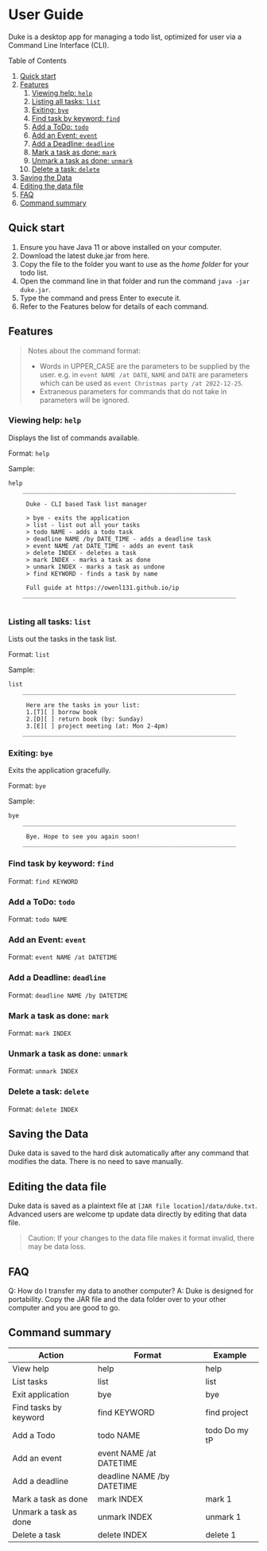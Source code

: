 # User Guide

Duke is a desktop app for managing a todo list, optimized for user via a Command Line Interface (CLI).

Table of Contents

1. [Quick start](#quick-start)
2. [Features](#features) 
    1. [Viewing help: `help`](#viewing-help-help)
    2. [Listing all tasks: `list`](#listing-all-tasks-list)
    3. [Exiting: `bye`](#exiting-bye)
    4. [Find task by keyword: `find`](#find-task-by-keyword-find)
    5. [Add a ToDo: `todo`](#add-a-todo-todo)
    6. [Add an Event: `event`](#add-an-event-event)
    7. [Add a Deadline: `deadline`](#add-a-deadline-deadline)
    8. [Mark a task as done: `mark`](#mark-a-task-as-done-mark)
    9. [Unmark a task as done: `unmark`](#unmark-a-task-as-done-unmark)
    10. [Delete a task: `delete`](#delete-a-task-delete)
3. [Saving the Data](#saving-the-data)
4. [Editing the data file](#editing-the-data-file)
5. [FAQ](#faq)
6. [Command summary](#command-summary)

## Quick start

1. Ensure you have Java 11 or above installed on your computer.
2. Download the latest duke.jar from here.
3. Copy the file to the folder you want to use as the *home folder* for your todo list. 
4. Open the command line in that folder and run the command `java -jar duke.jar`.
5. Type the command and press Enter to execute it.
6. Refer to the Features below for details of each command. 

## Features 

> Notes about the command format:
> - Words in UPPER_CASE are the parameters to be supplied by the user.
 e.g. in `event NAME /at DATE`, `NAME` and `DATE` are parameters which can be used as `event Christmas party /at 2022-12-25`.
> - Extraneous parameters for commands that do not take in parameters will be ignored.

### Viewing help: `help`

Displays the list of commands available.

Format: `help`

Sample:
```
help
    ____________________________________________________________

     Duke - CLI based Task list manager
     
     > bye - exits the application
     > list - list out all your tasks
     > todo NAME - adds a todo task
     > deadline NAME /by DATE_TIME - adds a deadline task
     > event NAME /at DATE_TIME - adds an event task
     > delete INDEX - deletes a task
     > mark INDEX - marks a task as done
     > unmark INDEX - marks a task as undone
     > find KEYWORD - finds a task by name
     
     Full guide at https://owenl131.github.io/ip 
    ____________________________________________________________
    
```

### Listing all tasks: `list`

Lists out the tasks in the task list.

Format: `list`

Sample:
```
list
    ____________________________________________________________

     Here are the tasks in your list:
     1.[T][ ] borrow book
     2.[D][ ] return book (by: Sunday)
     3.[E][ ] project meeting (at: Mon 2-4pm)
    ____________________________________________________________
```

### Exiting: `bye`

Exits the application gracefully.

Format: `bye`

Sample:
```
bye
    ____________________________________________________________

     Bye. Hope to see you again soon!
    ____________________________________________________________
```

### Find task by keyword: `find`

Format: `find KEYWORD`

### Add a ToDo: `todo`

Format: `todo NAME`

### Add an Event: `event`

Format: `event NAME /at DATETIME`

### Add a Deadline: `deadline`

Format: `deadline NAME /by DATETIME`

### Mark a task as done: `mark`

Format: `mark INDEX`

### Unmark a task as done: `unmark`

Format: `unmark INDEX`

### Delete a task: `delete`

Format: `delete INDEX`

## Saving the Data

Duke data is saved to the hard disk automatically after any command that modifies the data. There is no need to save manually.

## Editing the data file

Duke data is saved as a plaintext file at `[JAR file location]/data/duke.txt`. Advanced users are welcome tp update data directly by editing that data file.

> Caution: If your changes to the data file makes it format invalid, there may be data loss.

## FAQ

Q: How do I transfer my data to another computer?
A: Duke is designed for portability. Copy the JAR file and the data folder over to your other computer and you are good to go.

## Command summary

| Action | Format | Example |
|--------|--------|---------|
| View help | help | help |
| List tasks | list | list |
| Exit application | bye | bye |
| Find tasks by keyword | find KEYWORD | find project | 
| Add a Todo | todo NAME | todo Do my tP |
| Add an event | event NAME /at DATETIME | |
| Add a deadline | deadline NAME /by DATETIME | |
| Mark a task as done | mark INDEX | mark 1 |
| Unmark a task as done | unmark INDEX | unmark 1 |
| Delete a task | delete INDEX | delete 1 |